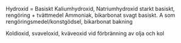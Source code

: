 Hydroxid = Basiskt
Kaliumhydroxid, Natriumhydroxid starkt basiskt, rengöring + tvättmedel
Ammoniak, bikarbonat svagt basiskt. A som rengöringsmedel/konstgödsel, bikarbonat bakning 

Koldioxid, svaveloxid, kväveoxid vid förbränning av olja och kol

